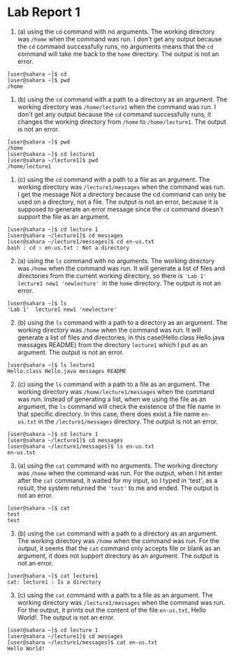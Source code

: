 # Lab Report 1

1. (a) using the `cd` command with no arguments.
    The working directory was `/home` when the command was run. I don't get any output because the `cd` command successfully runs, no arguments means that the `cd` command will take me back to the `home` directory. The output is not an error.
```
[user@sahara ~]$ cd
[user@sahara ~]$ pwd
/home
```

1. (b)  using the `cd` command with a path to a directory as an argument.
    The working directory was `/home/lecture1` when the command was run. I don't get any output because the `cd` command successfully runs, it changes the working directory from
   `/home` to `/home/lecture1`. The output is not an error. 
```
[user@sahara ~]$ pwd
/home
[user@sahara ~]$ cd lecture1
[user@sahara ~/lecture1]$ pwd
/home/lecture1
```

1. (c)  using the `cd` command with a path to a file as an argument.
   The working directory was `/lecture1/messages` when the command was run. I get the message Not a directory because the cd command can only be used on a directory, not a file. The output is not an error, because it is supposed to generate an error message since the `cd` command doesn't support the file as an argument. 

```
[user@sahara ~]$ cd lecture 1
[user@sahara ~/lecture1]$ cd messages
[user@sahara ~/lecture1/messages]$ cd en-us.txt
bash : cd : en-us.txt : Not a directory
```

2. (a) using the `ls` command with no arguments.
    The working directory was `/home` when the command was run. It will generate a list of files and directories from the current working directory, so there is `'Lab 1'  lecture1 new1 'newlecture' `in the `home` directory. The output is not an error.

```
[user@sahara ~]$ ls
'Lab 1'  lecture1 new1 'newlecture'
```

2. (b) using the `ls` command with a path to a directory as an argument.
     The working directory was `/home` when the command was run. It will generate a list of files and directories, in this case(Hello.class Hello.java messages README) from the directory `lecture1` which I put as an argument. The output is not an error. 

```
[user@sahara ~]$ ls lecture1
Hello.class Hello.java messages README
```

2. (c) using the `ls` command with a path to a file as an argument.
     The working directory was `/home/lecture1/messages` when the command was run. Instead of generating a list, when we using the file as an argument, the `ls` command will check the existence of the file name in that specific directory. In this case, there does exist a file name `en-us.txt` in the `/lecture1/messages` directory. The output is not an error. 
```
[user@sahara ~]$ cd lecture 1
[user@sahara ~/lecture1]$ cd messages
[user@sahara ~/lecture1/messages]$ ls en-us.txt
en-us.txt
```

3. (a) using the `cat` command with no arguments.
    The working directory was `/home` when the command was run. For the output, when I hit enter after the `cat` command, it waited for my input, so I typed in 'test', as a result, the system returned the `'test'` to me and ended. The output is not an error. 

```
[user@sahara ~]$ cat
test
test
```

3. (b) using the `cat` command with a path to a directory as an argument.
    The working directory was `/home` when the command was run. For the output, it seems that the `cat` command only accepts file or blank as an argument, it does not support directory as an argument. The output is not an error. 
```
[user@sahara ~]$ cat lecture1
cat: lecture1 : Is a directory
```

3. (c)  using the `cat` command with a path to a file as an argument.
    The working directory was `/lecture1/messages` when the command was run. For the output, it prints out the content of the file `en-us.txt`, Hello World!. The output is not an error. 
 ```
[user@sahara ~]$ cd lecture 1
[user@sahara ~/lecture1]$ cd messages
[user@sahara ~/lecture1/messages]$ cat en-us.txt
Hello World!
```
    



